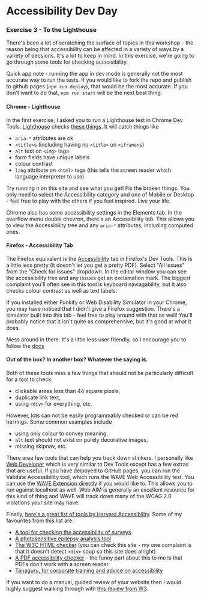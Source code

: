 # Accessibility Dev Day

### Exercise 3 - To the Lighthouse

There's been a lot of scratching the surface of topics in this workshop - the reason being that accessibility can be affected in a variety of ways
by a variety of decsions. It's a lot to keep in mind. In this exercise, we're going to go through some tools for checking accessibility.

Quick app note - running the app in dev mode is generally not the most accurate way to run the tests. If you would like to fork the repo and publish 
to github pages (`npm run deploy`), that would be the most accurate. If you don't want to do that, `npm run start` will be the next best thing.

#### Chrome - Lighthouse
In the first exercise, I asked you to run a Lighthouse test in Chrome Dev Tools. [Lighthouse](https://developers.google.com/web/tools/lighthouse/) checks [these things](https://web.dev/accessibility-scoring/). It will catch things like 
* `aria-*` attributes are ok
* `<title>`s (including having no `<title>` on `<iframe>`s)
* `alt` text on `<img>` tags
* form fields have unique labels
* colour contrast
* `lang` attribute on `<html>` tags (this tells the screen reader which language interpreter to use)

Try running it on this site and see what you get! Fix the broken things. You only need to select the Accessibility category and one of Mobile or Desktop - 
feel free to play with the others if you feel inspired. Live your life. 

Chrome also has some accessibility settings in the Elements tab. In the overflow menu double chevron, there's an Accessibility tab. This allows you to 
view the Accessibility tree and any `aria-*` attributes, including computed ones. 

#### Firefox - Accessibility Tab

The Firefox equivalent is the [Accessibility](https://developer.mozilla.org/en-US/docs/Tools/Accessibility_inspector) tab in Firefox's Dev Tools. This is a little less pretty (it doesn't let you get a pretty PDF).
Select "All issues" from the "Check for issues" dropdown. In the editor window you can see the accessibility tree and any issues get an exclamation mark. 
The biggest complaint you'll often see in this tool is keyboard naviagability, but it also checks colour contrast as well as text labels. 

If you installed either Funkify or Web Disability Simulator in your Chrome, you may have noticed that I didn't give a Firefox suggestion. 
There's a simulator built into this tab - feel free to play around with that as well! You'll probably notice that it isn't quite as comprehensive, 
but it's good at what it does. 

Mess around in there. It's a little less user friendly, so I encourage you to follow the [docs](https://developer.mozilla.org/en-US/docs/Tools/Accessibility_inspector)

#### Out of the box? In another box? Whatever the saying is.

Both of these tools miss a few things that should not be particularly difficult for a tool to check: 
* clickable areas less than 44 square pixels, 
* duplicate link text, 
* using `<div>` for everything, etc. 

However, lots can not be easily programmably checked or can be red herrings. Some common examples include
* using only colour to convey meaning,
* `alt` text should not exist on purely decorative images,
* missing skipnav, etc.

There area few tools that can help you track down stinkers. I personally like [Web Developer](https://chrispederick.com/work/web-developer/) which is very similar to Dev Tools except
has a few extras that are useful. If you have delpoyed to GitHub pages, you can run the Validate Accessibility tool, which runs the WAVE 
Web Accessibility test. You can use the [WAVE Extension directly](https://wave.webaim.org/extension/) if you would like to. This allows you to run against localhost as well. 
Web AIM is generally an excellent resource for this kind of thing and WAVE will track down many of the WCAG 2.0 violations your site may have. 

Finally, [here's a great list of tools by Harvard Accessibility](https://accessibility.huit.harvard.edu/tools). Some of my favourites from this list are:
* [A tool for checking the accessibility of surveys](https://www.qualtrics.com/support/survey-platform/survey-module/survey-tools/check-survey-accessibility/#AccessibleAndNonAccessibleQuestionTypes)
* [A photosensitive epilepsy analysis tool](https://trace.umd.edu/peat/)
* [The W3C HTML checker](https://validator.w3.org/nu/) (you can check this site - my one complaint is that it doesn't detect `<div>` soup so this site does alright)
* [A PDF accessibility checker](https://www.access-for-all.ch/en/pdf-accessibility-checker.html) - the funny part about this to me is that PDFs don't work with a screen reader
* [Tanaguru, for corporate training and advice on accessibility](https://www.tanaguru.com/en/)

If you want to do a manual, guided review of your website then I would highly suggest walking through with [this review from W3](https://www.w3.org/WAI/test-evaluate/preliminary/). 
